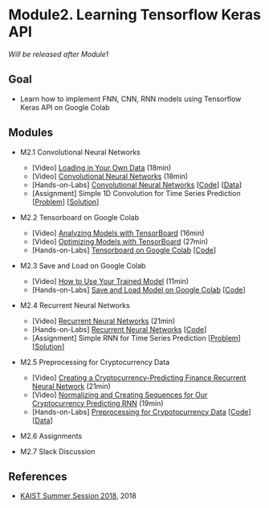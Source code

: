 # Module2. Learning Tensorflow Keras API

*Will be released after Module1*

## Goal
- Learn how to implement FNN, CNN, RNN models using Tensorflow Keras API on Google Colab 

## Modules
- M2.1 Convolutional Neural Networks
    - [Video] [Loading in Your Own Data](https://pythonprogramming.net/loading-custom-data-deep-learning-python-tensorflow-keras/) (18min)
    - [Video] [Convolutional Neural Networks](https://pythonprogramming.net/convolutional-neural-network-deep-learning-python-tensorflow-keras/) (18min)
    - [Hands-on-Labs] [Convolutional Neural Networks](https://drive.google.com/open?id=1NwhuSstEnyVsFlwBVRoP_OY-b4M5Wu9p) [[Code](https://colab.research.google.com/drive/1qKSNVWgBkqi7S4KL-pTnbBawmv7hT2fP)] [[Data](https://drive.google.com/open?id=1BKr22YQKb-AcsgBOJQevQOCLpgyWMFZe)]
    - [Assignment] Simple 1D Convolution for Time Series Prediction [[Problem](https://colab.research.google.com/drive/14i30E5sGUYBPHJ-RASMrq_31r_BqG_Ed)] [[Solution](https://colab.research.google.com/drive/1ERGlczEPj1rnBhg_WYOWvFOvvGEra-52)]

- M2.2 Tensorboard on Google Colab
    - [Video] [Analyzing Models with TensorBoard](https://pythonprogramming.net/loading-custom-data-deep-learning-python-tensorflow-keras/) (16min)
    - [Video] [Optimizing Models with TensorBoard](https://pythonprogramming.net/tensorboard-optimizing-models-deep-learning-python-tensorflow-keras/) (27min)
    - [Hands-on-Labs] [Tensorboard on Google Colab](https://drive.google.com/open?id=10bA1Jm8IMQa9apUfVCJRojhQqNjYLFzm) [[Code](https://colab.research.google.com/drive/1a4FunGwLD3uV3q2lI8fAihBZ9LYWGGfU)]

- M2.3 Save and Load on Google Colab
    - [Video] [How to Use Your Trained Model](https://pythonprogramming.net/using-trained-model-deep-learning-python-tensorflow-keras/) (11min)
    - [Hands-on-Labs] [Save and Load Model on Google Colab](https://drive.google.com/open?id=1muLG88n3NdHi53El7Jg1sjtL0Zj9Vfi7) [[Code](https://colab.research.google.com/drive/1x4EgYUnFvJicga8AllR1QjT8QP3lXocE)]

- M2.4 Recurrent Neural Networks
    - [Video] [Recurrent Neural Networks](https://pythonprogramming.net/recurrent-neural-network-deep-learning-python-tensorflow-keras/) (21min)
    - [Hands-on-Labs] [Recurrent Neural Networks](https://drive.google.com/open?id=1AxwEKR8F0Gq6sTuxhZ8uLFn40Ri9q4Db) [[Code](https://colab.research.google.com/drive/1RH5tnTrTPRZkWfNj7PAuPaM_E55coxwp)]
    - [Assignment] Simple RNN for Time Series Prediction [[Problem](https://colab.research.google.com/drive/1Nn1kGB33C_UHIpdm39wnG6yBVGstFuPa)] [[Solution](https://colab.research.google.com/drive/16X9M0HuP9vTczIPv9Mg8iISYBCyxW9Xg)]

- M2.5 Preprocessing for Cryptocurrency Data
    - [Video] [Creating a Cryptocurrency-Predicting Finance Recurrent Neural Network](https://pythonprogramming.net/cryptocurrency-recurrent-neural-network-deep-learning-python-tensorflow-keras/) (21min)
    - [Video] [Normalizing and Creating Sequences for Our Cryptocurrency Predicting RNN](https://pythonprogramming.net/normalizing-sequences-deep-learning-python-tensorflow-keras/) (19min)
    - [Hands-on-Labs] [Preprocessing for Crypotocurrency Data](https://drive.google.com/open?id=1WQnUEAnE4NpD4h_ghE8oRXDHIAe0ZlSY) [[Code](https://colab.research.google.com/drive/1NEUvY8uKCaoht45hPQV_qOps7ZROw1l6)] [[Data](https://drive.google.com/open?id=1thjGhgnAm5k1zuSiWhGmlUJzBXM3IECi)]

- M2.6 Assignments

- M2.7 Slack Discussion

## References
- [KAIST Summer Session 2018](https://sites.google.com/view/kaist-mis-session2018), 2018